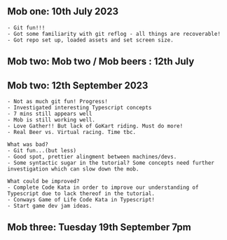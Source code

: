 ## Mob one: 10th July 2023

    - Git fun!!!
    - Got some familiarity with git reflog - all things are recoverable!
    - Got repo set up, loaded assets and set screen size.

## Mob two: Mob two / Mob beers : 12th July

## Mob two: 12th September 2023

    - Not as much git fun! Progress!
    - Investigated interesting Typescript concepts
    - 7 mins still appears well
    - Mob is still working well.
    - Love Gather!! But lack of GoKart riding. Must do more!
    - Real Beer vs. Virtual racing. Time tbc.

    What was bad?
    - Git fun...(but less)
    - Good spot, prettier alingment between machines/devs.
    - Some syntactic sugar in the tutorial? Some concepts need further investigation which can slow down the mob.
    
    What could be improved?
    - Complete Code Kata in order to improve our understanding of Typescript due to lack thereof in the tutorial.
    - Conways Game of Life Code Kata in Typescript!
    - Start game dev jam ideas.

## Mob three: Tuesday 19th September 7pm
    
